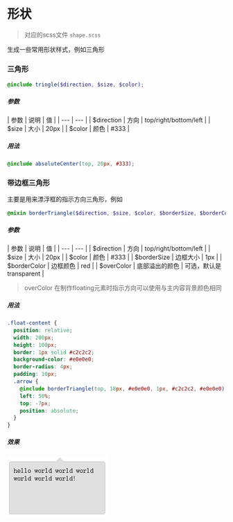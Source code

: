 # 形状

> 对应的scss文件 `shape.scss`

生成一些常用形状样式，例如三角形

### 三角形

```scss
@include tringle($direction, $size, $color);
```
##### 参数

| 参数 | 说明 | 值 |
| --- | --- | 
| $direction | 方向 | top/right/bottom/left |
| $size | 大小 | 20px |
| $color | 颜色 | #333 |

##### 用法
```scss
@include absoluteCenter(top, 20px, #333);
```

### 带边框三角形

主要是用来漂浮框的指示方向三角形，例如

```scss
@mixin borderTriangle($direction, $size, $color, $borderSize, $borderColor, $overColor: transparent);
```

##### 参数
| 参数 | 说明 | 值 |
| --- | --- | 
| $direction | 方向 | top/right/bottom/left |
| $size | 大小 | 20px |
| $color | 颜色 | #333 |
| $borderSize | 边框大小 | 1px |
| $borderColor | 边框颜色 | red |
| $overColor | 底部溢出的颜色 | 可选，默认是transparent |

> overColor 在制作floating元素时指示方向可以使用与主内容背景颜色相同

##### 用法
```scss
.float-content {
  position: relative;
  width: 200px;
  height: 100px;
  border: 1px solid #c2c2c2;
  background-color: #e0e0e0;
  border-radius: 4px;
  padding: 10px;
  .arrow {
    @include borderTriangle(top, 18px, #e0e0e0, 1px, #c2c2c2, #e0e0e0);
    left: 50%;
    top: -7px;
    position: absolute;
  }
}
```
##### 效果
![floating-div](imgs/floating.png)


